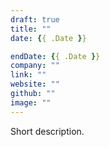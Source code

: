 ```yaml
---
draft: true
title: ""
date: {{ .Date }}

endDate: {{ .Date }}
company: ""
link: ""
website: ""
github: ""
image: ""
---
```

Short description.
